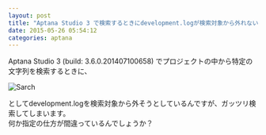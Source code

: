 ```yaml
---
layout: post
title: "Aptana Studio 3 で検索するときにdevelopment.logが検索対象から外れない"
date: 2015-05-26 05:54:12
categories: aptana
---
```

<p>Aptana Studio 3 (build: 3.6.0.201407100658) でプロジェクトの中から特定の文字列を検索するときに、</p>

<p><img src="https://i.stack.imgur.com/Ev7S3.png" alt="Sarch"></p>

<p>としてdevelopment.logを検索対象から外そうとしているんですが、ガッツリ検索してしまいます。<br>
何か指定の仕方が間違っているんでしょうか？</p>

